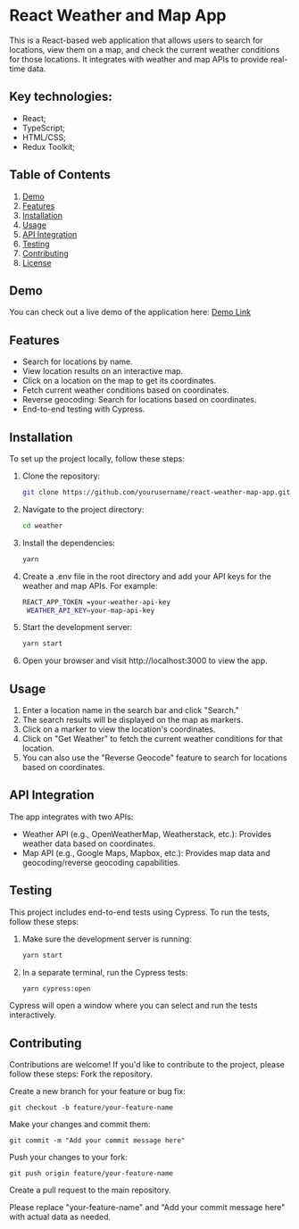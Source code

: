 # React Weather and Map App

This is a React-based web application that allows users to search for locations, view them on a map, and check the current weather conditions for those locations. It integrates with weather and map APIs to provide real-time data.

## Key technologies:
- React;
- TypeScript;
- HTML/CSS;
- Redux Toolkit;
  
## Table of Contents
1. [Demo](#demo)
2. [Features](#features)
3. [Installation](#installation)
4. [Usage](#usage)
5. [API Integration](#api-integration)
6. [Testing](#testing)
7. [Contributing](#contributing)
8. [License](#license)

## Demo
You can check out a live demo of the application here: [Demo Link](https://weather-map-inky.vercel.app/)

## Features
- Search for locations by name.
- View location results on an interactive map.
- Click on a location on the map to get its coordinates.
- Fetch current weather conditions based on coordinates.
- Reverse geocoding: Search for locations based on coordinates.
- End-to-end testing with Cypress.

## Installation
To set up the project locally, follow these steps:

1. Clone the repository:

   ```bash
   git clone https://github.com/yourusername/react-weather-map-app.git
2. Navigate to the project directory:
   ```bash
   cd weather
3. Install the dependencies:
   ```bash
   yarn
4. Create a .env file in the root directory and add your API keys for the weather and map APIs. For example:
   ```bash
   REACT_APP_TOKEN =your-weather-api-key
    WEATHER_API_KEY=your-map-api-key
5. Start the development server:
    ```bash
    yarn start
6.  Open your browser and visit http://localhost:3000 to view the app. 
## Usage
1. Enter a location name in the search bar and click "Search."
2. The search results will be displayed on the map as markers.
3. Click on a marker to view the location's coordinates.
4. Click on "Get Weather" to fetch the current weather conditions for that location.
5. You can also use the "Reverse Geocode" feature to search for locations based on coordinates.

## API Integration
The app integrates with two APIs:

- Weather API (e.g., OpenWeatherMap, Weatherstack, etc.): Provides weather data based on coordinates.
- Map API (e.g., Google Maps, Mapbox, etc.): Provides map data and geocoding/reverse geocoding capabilities.

## Testing
This project includes end-to-end tests using Cypress. To run the tests, follow these steps:

1. Make sure the development server is running:

   ```bash
   yarn start
2. In a separate terminal, run the Cypress tests:

    ```bash
    yarn cypress:open

Cypress will open a window where you can select and run the tests interactively.

## Contributing
Contributions are welcome! If you'd like to contribute to the project, please follow these steps:
Fork the repository.

Create a new branch for your feature or bug fix:


    git checkout -b feature/your-feature-name
    
Make your changes and commit them:

    git commit -m "Add your commit message here"
Push your changes to your fork:

    git push origin feature/your-feature-name

Create a pull request to the main repository.

Please replace "your-feature-name" and "Add your commit message here" with actual data as needed.
